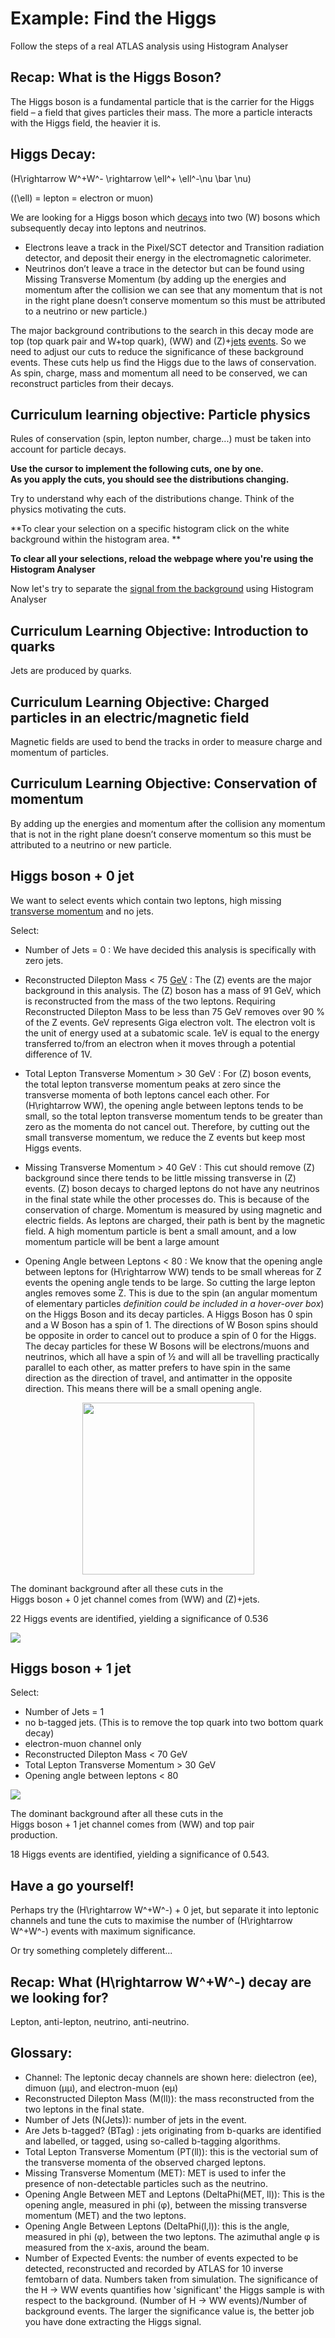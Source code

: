 # Example: Find the Higgs

Follow the steps of a real ATLAS analysis using Histogram Analyser

## Recap: What is the Higgs Boson?

The Higgs boson is a fundamental particle that is the carrier for the Higgs field – a field that gives particles their mass. The more a particle interacts with the Higgs field, the heavier it is.

## Higgs Decay:

\(H\rightarrow W^+W^- \rightarrow \ell^+ \ell^-\nu  \bar \nu\) 

(\(\ell\) = lepton = electron or muon)

We are looking for a Higgs boson which [decays](http://opendata.atlas.cern/release/2020/documentation/atlas/GLOSSARY.html) into two \(W\) bosons which subsequently decay into leptons and neutrinos.

* Electrons leave a track in the Pixel/SCT detector and Transition radiation detector, and deposit their energy in the electromagnetic calorimeter.
* Neutrinos don’t leave a trace in the detector but can be found using Missing Transverse Momentum (by adding up the energies and momentum after the collision we can see that any momentum that is not in the right plane doesn’t conserve momentum so this must be attributed to a neutrino or new particle.)

The major background contributions to the search in this decay mode are top (top quark pair and W+top quark), \(WW\) and \(Z\)+[jets](http://opendata.atlas.cern/release/2020/documentation/atlas/GLOSSARY.html) [events](http://opendata.atlas.cern/release/2020/documentation/atlas/GLOSSARY.html). So we need to adjust our cuts to reduce the significance of these background events. These cuts help us find the Higgs due to the laws of conservation. As spin, charge, mass and momentum all need to be conserved, we can reconstruct particles from their decays.

## Curriculum learning objective: Particle physics

Rules of conservation (spin, lepton number, charge...) must be taken into account for particle decays.

**Use the cursor to implement the following cuts, one by one.  
As you apply the cuts, you should see the distributions changing.**

Try to understand why each of the distributions change.  Think of the physics motivating the cuts.

**To clear your selection on a specific histogram click on the white background within the histogram area. **

**To clear all your selections, reload the webpage where you're using the Histogram Analyser**

Now let's try to separate the [signal from the background](http://opendata.atlas.cern/release/2020/documentation/atlas/GLOSSARY.html) using Histogram Analyser

## Curriculum Learning Objective: Introduction to quarks

Jets are produced by quarks.

## Curriculum Learning Objective: Charged particles in an electric/magnetic field

Magnetic fields are used to bend the tracks in order to measure charge and momentum of particles.

## Curriculum Learning Objective: Conservation of momentum

By adding up the energies and momentum after the collision any momentum that is not in the right plane doesn’t conserve momentum so this must be attributed to a neutrino or new particle.

## Higgs boson + 0 jet

We want to select events which contain two leptons, high missing [transverse momentum](http://opendata.atlas.cern/release/2020/documentation/atlas/GLOSSARY.html) and no jets.

Select:

* Number of Jets = 0 : We have decided this analysis is specifically with zero jets.

* Reconstructed Dilepton Mass &lt; 75 [GeV](http://opendata.atlas.cern/release/2020/documentation/atlas/GLOSSARY.html) : The \(Z\) events are the major background in this analysis.  The \(Z\) boson has a mass of 91 GeV, which is reconstructed from the mass of the two leptons.  Requiring Reconstructed Dilepton Mass to be less than 75 GeV removes over 90 % of the Z events. GeV represents Giga electron volt. The electron volt is the unit of energy used at a subatomic scale. 1eV is equal to the energy transferred to/from an electron when it moves through a potential difference of 1V.

* Total Lepton Transverse Momentum &gt; 30 GeV : For \(Z\) boson events, the total lepton transverse momentum peaks at zero since the transverse momenta of both leptons cancel each other.  For \(H\rightarrow WW\), the opening angle between leptons tends to be small, so the total lepton transverse momentum tends to be greater than zero as the momenta do not cancel out. Therefore, by cutting out the small transverse momentum, we reduce the Z events but keep most Higgs events.

* Missing Transverse Momentum &gt; 40 GeV : This cut should remove \(Z\) background since there tends to be little missing transverse in \(Z\) events.  \(Z\) boson decays to charged leptons do not have any neutrinos in the final state while the other processes do. This is because of the conservation of charge. Momentum is measured by using magnetic and electric fields. As leptons are charged, their path is bent by the magnetic field. A high momentum particle is bent a small amount, and a low momentum particle will be bent a large amount


* Opening Angle between Leptons &lt; 80 : We know that the opening angle between leptons for \(H\rightarrow WW\) tends to be small whereas for Z events the opening angle tends to be large. So cutting the large lepton angles removes some Z. This is due to the spin (an angular momentum of elementary particles *definition could be included in a hover-over box*) on the Higgs Boson and its decay particles. A Higgs Boson has 0 spin and a W Boson has a spin of 1. The directions of W Boson spins should be opposite in order to cancel out to produce a spin of 0 for the Higgs. The decay particles for these W Bosons will be electrons/muons and neutrinos, which all have a spin of ½ and will all be travelling practically parallel to each other, as matter prefers to have spin in the same direction as the direction of travel, and antimatter in the opposite direction. This means there will be a small opening angle.
<CENTER>
<img src="./pictures/HWW_spin.png" width="275" />
</CENTER>

The dominant background after all these cuts in the  
Higgs boson + 0 jet channel comes from \(WW\) and \(Z\)+jets.

22 Higgs events are identified, yielding a significance of 0.536

![](pictures/HWW0jet_13TeV.png)

## Higgs boson + 1 jet

Select:

* Number of Jets = 1 
* no b-tagged jets. (This is to remove the top quark into two bottom quark decay)
* electron-muon channel only
* Reconstructed Dilepton Mass &lt; 70 GeV
* Total Lepton Transverse Momentum &gt; 30 GeV
* Opening angle between leptons &lt; 80

![](pictures/HWW1jet_13TeV.png)

The dominant background after all these cuts in the  
Higgs boson + 1 jet channel comes from \(WW\) and top pair  
production.

18 Higgs events are identified, yielding a significance of 0.543.

## Have a go yourself!

Perhaps try the \(H\rightarrow W^+W^-\) + 0 jet, but separate it into leptonic channels and tune the cuts to maximise the number of \(H\rightarrow W^+W^-\) events with maximum significance.

Or try something completely different...

## Recap: What \(H\rightarrow W^+W^-\) decay are we looking for?

Lepton, anti-lepton, neutrino, anti-neutrino.

## Glossary:
* Channel: The leptonic decay channels are shown here: dielectron (ee), dimuon (μμ), and electron-muon (eμ)
* Reconstructed Dilepton Mass (M(ll)): the mass reconstructed from the two leptons in the final state.
* Number of Jets (N(Jets)): number of jets in the event.
* Are Jets b-tagged? (BTag) : jets originating from b-quarks are identified and labelled, or tagged, using so-called b-tagging algorithms.
* Total Lepton Transverse Momentum (PT(ll)): this is the vectorial sum of the transverse momenta of the observed charged leptons.
* Missing Transverse Momentum (MET): MET is used to infer the presence of non-detectable particles such as the neutrino.
* Opening Angle Between MET and Leptons (DeltaPhi(MET, ll)): This is the opening angle, measured in phi (φ), between the missing transverse momentum (MET) and the two leptons.
* Opening Angle Between Leptons (DeltaPhi(l,l)): this is the angle, measured in phi (φ), between the two leptons. The azimuthal angle φ is measured from the x-axis, around the beam.
* Number of Expected Events: the number of events expected to be detected, reconstructed and recorded by ATLAS for 10 inverse femtobarn of data.  Numbers taken from simulation. The significance of the H → WW events quantifies how 'significant' the Higgs sample is with respect to the background. (Number of H → WW events)/Number of background events. The larger the significance value is, the better job you have done extracting the Higgs signal.

